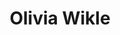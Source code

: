---
layout: profile
title: Olivia Wikle
job_title: Head of Digital Scholarship and Initiatives
author_name: Olivia
image: https://www.lib.iastate.edu/files/styles/image_block/public/images/2023-09/Wikle_Olivia.png?itok=7OsUJzdh
alt: portrait of Olivia Wikle
bio: Olivia manages the Digital Scholarship and Initiatives department and has expertise in static web and digital research.
projects: 
permalink: /people/olivia-wikle.html
---